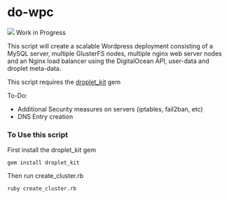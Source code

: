 # do-wpc

![](http://i.imgur.com/ywvlGmJ.png)
Work in Progress

This script will create a scalable Wordpress deployment consisting of a MySQL server, multiple GlusterFS nodes, multiple nginx web server nodes and an Nginx load balancer using the DigitalOcean API, user-data and droplet meta-data.

This script requires the [droplet_kit](https://github.com/digitalocean/droplet_kit) gem 

To-Do:
- Additional Security measures on servers (iptables, fail2ban, etc)
- DNS Entry creation

### To Use this script

First install the droplet_kit gem

```
gem install droplet_kit
```

Then run create_cluster.rb

```
ruby create_cluster.rb
```
